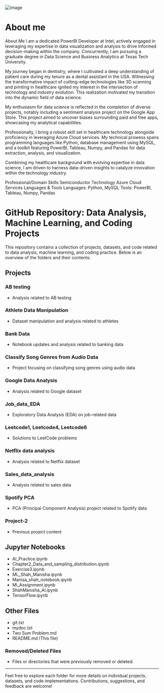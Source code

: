 ![image](https://files.oaiusercontent.com/file-SCtSmI46Ouur1XeTEfEEInQu?se=2023-11-22T04%3A07%3A19Z&sp=r&sv=2021-08-06&sr=b&rscc=max-age%3D31536000%2C%20immutable&rscd=attachment%3B%20filename%3Daaabad4e-a461-4c61-824b-df422717e0e7.webp&sig=bmsSJjYj%2B%2Bccf4vl2Y8uunm9wmg0Sw2J3lx35lG9ris%3D)
# About me
About Me
I am a dedicated PowerBI Developer at Intel, actively engaged in leveraging my expertise in data visualization and analysis to drive informed decision-making within the company. Concurrently, I am pursuing a graduate degree in Data Science and Business Analytics at Texas Tech University.

My journey began in dentistry, where I cultivated a deep understanding of patient care during my tenure as a dental assistant in the USA. Witnessing the transformative impact of cutting-edge technologies like 3D scanning and printing in healthcare ignited my interest in the intersection of technology and industry evolution. This realization motivated my transition into the dynamic field of data science.

My enthusiasm for data science is reflected in the completion of diverse projects, notably including a sentiment analysis project on the Google App Store. This project aimed to uncover biases surrounding paid and free apps, showcasing my analytical capabilities.

Professionally, I bring a robust skill set in healthcare technology alongside proficiency in leveraging Azure Cloud services. My technical prowess spans programming languages like Python, database management using MySQL, and a toolkit featuring PowerBI, Tableau, Numpy, and Pandas for data extraction, analysis, and visualization.

Combining my healthcare background with evolving expertise in data science, I am driven to harness data-driven insights to catalyze innovation within the technology industry.

Professional/Domain Skills
Semiconductor Technology
Azure Cloud Services
Languages & Tools
Languages: Python, MySQL
Tools: PowerBI, Tableau, Numpy, Pandas

# GitHub Repository: Data Analysis, Machine Learning, and Coding Projects

This repository contains a collection of projects, datasets, and code related to data analysis, machine learning, and coding practice. Below is an overview of the folders and their contents:

## Projects

### AB testing
- Analysis related to AB testing

### Athlete Data Manipulation
- Dataset manipulation and analysis related to athletes

### Bank Data
- Notebook updates and analysis related to banking data

### Classify Song Genres from Audio Data
- Project focusing on classifying song genres using audio data

### Google Data Analysis
- Analysis related to Google dataset

### Job_data_EDA
- Exploratory Data Analysis (EDA) on job-related data

### Leetcode1, Leetcode4, Leetcode6
- Solutions to LeetCode problems

### Netflix data analysis
- Analysis related to Netflix dataset

### Sales_data_analysis
- Analysis related to sales data

### Spotify PCA
- PCA (Principal Component Analysis) project related to Spotify data

### Project-2
- Previous project content

## Jupyter Notebooks

- AI_Practice.ipynb
- Chapter2_Data_and_sampling_distribution.ipynb
- Exercise3.ipynb
- ML_Shah_Manisha.ipynb
- Manisa_shah_notebook.ipynb
- Ml_Assignment.ipynb
- ShahManisha_AI.ipynb
- TensorFlow.ipynb

## Other Files

- git.txt
- mydoc.txt
- Two Sum Problem.md
- README.md (This file)

### Removed/Deleted Files
- Files or directories that were previously removed or deleted.

---

Feel free to explore each folder for more details on individual projects, datasets, and code implementations. Contributions, suggestions, and feedback are welcome!


